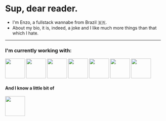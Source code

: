 # Sup, dear reader. 
- I'm Enzo, a fullstack wannabe from Brazil 🇧🇷.
- About my bio, it is, indeed, a joke and I like much more things than that which I hate.

---

### I'm currently working with:
<img style="width: 64px; height: 64px;" src="https://cdn.jsdelivr.net/gh/devicons/devicon/icons/nodejs/nodejs-original.svg" /> <img style="width: 64px; height: 64px;" src="https://cdn.jsdelivr.net/gh/devicons/devicon/icons/typescript/typescript-original.svg" /> <img style="width: 64px; height: 64px;" src="https://cdn.jsdelivr.net/gh/devicons/devicon/icons/angularjs/angularjs-plain.svg" /> <img style="width: 64px; height: 64px;" src="https://cdn.jsdelivr.net/gh/devicons/devicon/icons/adonisjs/adonisjs-original.svg" /> <img style="width: 64px; height: 64px;" src="https://cdn.jsdelivr.net/gh/devicons/devicon/icons/dart/dart-original.svg" /> <img style="width: 64px; height: 64px;" src="https://cdn.jsdelivr.net/gh/devicons/devicon/icons/flutter/flutter-original.svg" /> <img style="width: 64px; height: 64px;" src="https://cdn.jsdelivr.net/gh/devicons/devicon/icons/postgresql/postgresql-original.svg" />

#### And I know a little bit of
<img style="width: 64px; height: 64px;" src="https://cdn.jsdelivr.net/gh/devicons/devicon/icons/java/java-original.svg" />
         

